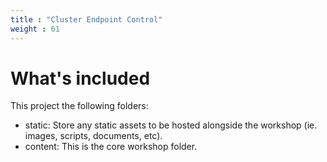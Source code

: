 ```yaml
---
title : "Cluster Endpoint Control"
weight : 61
---
```


# What's included

This project the following folders:

* static: Store any static assets to be hosted alongside the workshop (ie. images, scripts, documents, etc).
* content: This is the core workshop folder.
